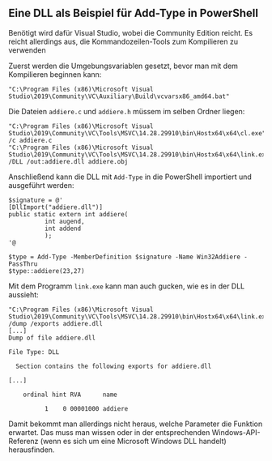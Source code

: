 ## Eine DLL als Beispiel für Add-Type in PowerShell

Benötigt wird dafür Visual Studio, wobei die Community Edition reicht. Es reicht allerdings aus, die Kommandozeilen-Tools zum Kompilieren zu verwenden

Zuerst werden die Umgebungsvariablen gesetzt, bevor man mit dem Kompilieren beginnen kann:

```
"C:\Program Files (x86)\Microsoft Visual Studio\2019\Community\VC\Auxiliary\Build\vcvarsx86_amd64.bat"
```

Die Dateien ```addiere.c``` und ```addiere.h``` müssem im selben Ordner liegen:

```
"C:\Program Files (x86)\Microsoft Visual Studio\2019\Community\VC\Tools\MSVC\14.28.29910\bin\Hostx64\x64\cl.exe" /c addiere.c
"C:\Program Files (x86)\Microsoft Visual Studio\2019\Community\VC\Tools\MSVC\14.28.29910\bin\Hostx64\x64\link.exe" /DLL /out:addiere.dll addiere.obj
```

Anschließend kann die DLL mit ```Add-Type``` in die PowerShell importiert und ausgeführt werden:

```
$signature = @'
[DllImport("addiere.dll")]
public static extern int addiere(
          int augend,
          int addend
          );
'@ 

$type = Add-Type -MemberDefinition $signature -Name Win32Addiere -PassThru 
$type::addiere(23,27)
```

Mit dem Programm ```link.exe``` kann man auch gucken, wie es in der DLL aussieht:

```
"C:\Program Files (x86)\Microsoft Visual Studio\2019\Community\VC\Tools\MSVC\14.28.29910\bin\Hostx64\x64\link.exe" /dump /exports addiere.dll
[...]
Dump of file addiere.dll

File Type: DLL

  Section contains the following exports for addiere.dll

[...]

    ordinal hint RVA      name

          1    0 00001000 addiere
```

Damit bekommt man allerdings nicht heraus, welche Parameter die Funktion erwartet. Das muss man wissen oder in der entsprechenden Windows-API-Referenz
(wenn es sich um eine Microsoft Windows DLL handelt) herausfinden.
